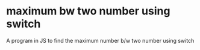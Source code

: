 # maximum bw two number using switch
 A program in JS to find the maximum number b/w two number using switch
